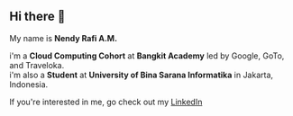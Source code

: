## Hi there 👋

My name is **Nendy Rafi A.M.**<br>

i'm a **Cloud Computing Cohort** at **Bangkit Academy** led by Google, GoTo, and Traveloka.<br>
i'm also a **Student** at **University of Bina Sarana Informatika** in Jakarta, Indonesia.<br>

If you're interested in me, go check out my [LinkedIn](https://www.linkedin.com/in/nendy-rafi-a-8abbb4286)
<!--
**nendyrafi0/nendyrafi0** is a ✨ _special_ ✨ repository because its `README.md` (this file) appears on your GitHub profile.

Here are some ideas to get you started:

- 🔭 I’m currently working on ...
- 🌱 I’m currently learning ...
- 👯 I’m looking to collaborate on ...
- 🤔 I’m looking for help with ...
- 💬 Ask me about ...
- 📫 How to reach me: ...
- 😄 Pronouns: ...
- ⚡ Fun fact: ...
-->
